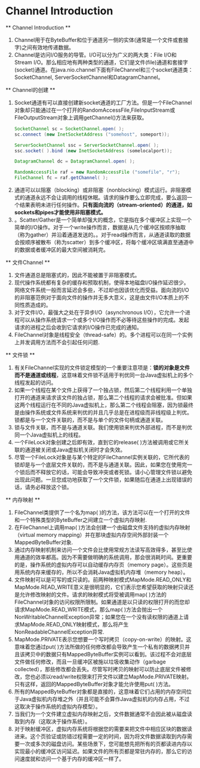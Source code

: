 Channel Introduction
===============

** Channel Introduction **

1. Channel用于在ByteBuffer和位于通道另一侧的实体(通常是一个文件或套接字)之间有效地传递数据。
2. Channel是访问I/O服务的导管。I/O可以分为广义的两大类：File I/O和Stream I/O。那么相应地有两种类型的通道，它们是文件(file)通道和套接字(socket)通道。在java.nio.channel下面有FileChannel和三个socket通道类：SocketChannel, ServerSocketChannel和DatagramChannel。

** Channel的创建 **

1. Socket通道有可以直接创建新socket通道的工厂方法。但是一个FileChannel对象却只能通过在一个打开的RandomAccessFile,FileInputStream或FileOutputStream对象上调用getChannel()方法来获取。
    ```java
    SocketChannel sc = SocketChannel.open( );
    sc.connect (new InetSocketAddress ("somehost", someport));

    ServerSocketChannel ssc = ServerSocketChannel.open( );
    ssc.socket( ).bind (new InetSocketAddress (somelocalport));

    DatagramChannel dc = DatagramChannel.open( );

    RandomAccessFile raf = new RandomAccessFile ("somefile", "r");
    FileChannel fc = raf.getChannel( );
    ```
2. 通道可以以阻塞（blocking）或非阻塞（nonblocking）模式运行。非阻塞模式的通道永远不会让调用的线程休眠。请求的操作要么立即完成，要么返回一个结果表明未进行任何操作。**只有面向流的（stream-oriented）的通道，如sockets和pipes才能使用非阻塞模式。**
3. 。Scatter/Gather是一个简单却强大的概念，它是指在多个缓冲区上实现一个简单的I/O操作。对于一个write操作而言，数据是从几个缓冲区按顺序抽取（称为gather）并沿着通道发送的。。对于read操作而言，从通道读取的数据会按顺序被散布（称为scatter）到多个缓冲区，将每个缓冲区填满直至通道中的数据或者缓冲区的最大空间被消耗完。

** 文件Channel **

1. 文件通道总是阻塞式的，因此不能被置于非阻塞模式。
2. 现代操作系统都有复杂的缓存和预取机制，使得本地磁盘I/O操作延迟很少。网络文件系统一般而言延迟会多些，不过却也因该优化而受益。面向流的I/O的非阻塞范例对于面向文件的操作并无多大意义，这是由文件I/O本质上的不同性质造成的。
3. 对于文件I/O，最强大之处在于异步I/O（asynchronous I/O），它允许一个进程可以从操作系统请求一个或多个I/O操作而不必等待这些操作的完成。发起请求的进程之后会收到它请求的I/O操作已完成的通知。
4. FileChannel对象是线程安全（thread-safe）的。多个进程可以在同一个实例上并发调用方法而不会引起任何问题.

** 文件锁 **

1. 有关FileChannel实现的文件锁定模型的一个重要注意项是：**锁的对象是文件而不是通道或线程**，这意味着文件锁不适用于判优同一台Java虚拟机上的多个线程发起的访问。
2. 如果一个线程在某个文件上获得了一个独占锁，然后第二个线程利用一个单独打开的通道来请求该文件的独占锁，那么第二个线程的请求会被批准。但如果这两个线程运行在不同的Java虚拟机上，那么第二个线程会阻塞，因为锁最终是由操作系统或文件系统来判优的并且几乎总是在进程级而非线程级上判优。锁都是与一个文件关联的，而不是与单个的文件句柄或通道关联。
3. 锁与文件关联，而不是与通道关联。我们使用锁来判优外部进程，而不是判优同一个Java虚拟机上的线程。
4. 一个FileLock对象创建之后即有效，直到它的release( )方法被调用或它所关联的通道被关闭或Java虚拟机关闭时才会失效。
5. 尽管一个FileLock对象是与某个特定的FileChannel实例关联的，它所代表的锁却是与一个底层文件关联的，而不是与通道关联。因此，如果您在使用完一个锁后而不释放它的话，可能会导致冲突或者死锁。请小心管理文件锁以避免出现此问题。一旦您成功地获取了一个文件锁，如果随后在通道上出现错误的话，请务必释放这个锁。

** 内存映射 **

1. FileChannel类提供了一个名为map( )的方法，该方法可以在一个打开的文件和一个特殊类型的ByteBuffer之间建立一个虚拟内存映射.
2. 在FileChannel上调用map( )方法会创建一个由磁盘文件支持的虚拟内存映射（virtual memory mapping）并在那块虚拟内存空间外部封装一个MappedByteBuffer对象.
3. 通过内存映射机制来访问一个文件会比使用常规方法读写高效得多，甚至比使用通道的效率都高。因为不需要做明确的系统调用，那会很消耗时间。更重要的是，操作系统的虚拟内存可以自动缓存内存页（memory page）。这些页是用系统内存来缓存的，所以不会消耗Java虚拟机内存堆（memory heap）。
4. 文件映射可以是可写的或只读的。前两种映射模式MapMode.READ_ONLY和MapMode.READ_WRITE意义是很明显的，它们表示您希望获取的映射只读还是允许修改映射的文件。请求的映射模式将受被调用map( )方法的FileChannel对象的访问权限所限制。如果通道是以只读的权限打开的而您却请求MapMode.READ_WRITE模式，那么map( )方法会抛出一个NonWritableChannelException异常；如果您在一个没有读权限的通道上请求MapMode.READ_ONLY映射模式，那么将产生NonReadableChannelException异常.
5. MapMode.PRIVATE表示您想要一个写时拷贝（copy-on-write）的映射。这意味着您通过put( )方法所做的任何修改都会导致产生一个私有的数据拷贝并且该拷贝中的数据只有MappedByteBuffer实例可以看到。该过程不会对底层文件做任何修改，而且一旦缓冲区被施以垃圾收集动作（garbage collected），那些修改都会丢失。尽管写时拷贝的映射可以防止底层文件被修改，您也必须以read/write权限来打开文件以建立MapMode.PRIVATE映射。只有这样，返回的MappedByteBuffer对象才能允许使用put( )方法。
6. 所有的MappedByteBuffer对象都是直接的，这意味着它们占用的内存空间位于Java虚拟机内存堆之外（并且可能不会算作Java虚拟机的内存占用，不过这取决于操作系统的虚拟内存模型）。
7. 当我们为一个文件建立虚拟内存映射之后，文件数据通常不会因此被从磁盘读取到内存（这取决于操作系统）。
8. 对于映射缓冲区，虚拟内存系统将根据您的需要来把文件中相应区块的数据读进来。这个页验证或防错过程需要一定的时间，因为将文件数据读取到内存需要一次或多次的磁盘访问。某些场景下，您可能想先把所有的页都读进内存以实现最小的缓冲区访问延迟。如果文件的所有页都是常驻内存的，那么它的访问速度就和访问一个基于内存的缓冲区一样了。

